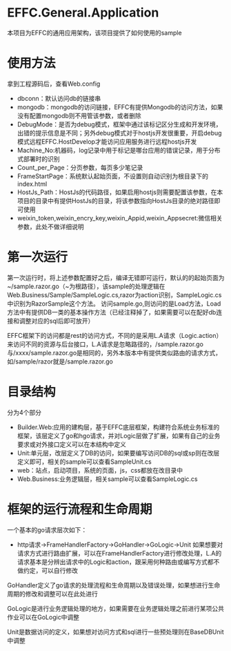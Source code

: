 # EFFC.General.Application
本项目为EFFC的通用应用架构，该项目提供了如何使用的sample

# 使用方法
拿到工程源码后，查看Web.config
* dbconn：默认访问db的链接串
* mongodb：mongodb的访问链接，EFFC有提供Mongodb的访问方法，如果没有配置mongodb则不用管该参数，或者删除
* DebugMode：是否为debug模式，框架中通过该标记区分生成和开发环境，出错的提示信息是不同；另外debug模式对于hostjs开发很重要，开启debug模式远程EFFC.HostDevelop才能访问应用服务进行远程hostjs开发
* Machine_No:机器码，log记录中用于标记是哪台应用的错误记录，用于分布式部署时的识别
* Count_per_Page：分页参数，每页多少笔记录
* FrameStartPage：系统默认起始页面，不设置则自动识别为根目录下的index.html
* HostJs_Path：HostJs的代码路径，如果启用hostjs则需要配置该参数，在本项目的目录中有提供HostJs的目录，将该参数指向HostJs目录的绝对路径即可使用
* weixin_token,weixin_encry_key,weixin_Appid,weixin_Appsecret:微信相关参数，此处不做详细说明

# 第一次运行
第一次运行时，将上述参数配置好之后，编译无错即可运行，默认的的起始页面为~/sample.razor.go（~为根路径），该sample的处理逻辑在Web.Business/Sample/SampleLogic.cs,razor为action识别，SampleLogic.cs中识别为RazorSample这个方法。
访问sample.go,则访问的是Load方法，Load方法中有提供DB一类的基本操作方法（已经注释掉了，如果需要可以在配好db连接和调整对应的sql后即可放开）

EFFC框架下的访问都是rest的访问方式，不同的是采用L.A请求（Logic.action）来访问不同的资源与后台接口，L.A请求是忽略路径的，/sample.razor.go与/xxxx/sample.razor.go是相同的，另外本版本中有提供类似路由的请求方式，如/sample/razor就是/sample.razor.go

# 目录结构
分为4个部分
* Builder.Web:应用的建构层，基于EFFC底层框架，构建符合系统业务标准的框架，该层定义了go和hgo请求，并对Logic层做了扩展，如果有自己的业务要求或对外接口定义可以在本结构中定义
* Unit:单元层，改层定义了DB的访问，如果要编写访问DB的sql或sp则在改层定义即可，相关的sample可以查看SampleUnit.cs
* web：站点，启动项目，系统的页面，js，css都放在改目录中
* Web.Business:业务逻辑层，相关sample可以查看SampleLogic.cs

# 框架的运行流程和生命周期
一个基本的go请求层次如下：
* http请求->FrameHandlerFactory->GoHandler->GoLogic->Unit
如果想要对请求方式进行路由扩展，可以在FrameHandlerFactory进行修改处理，L.A的请求基本是分辨出请求中的Logic和action，跟采用何种路由或编写方式都不做约定，可以自行修改

GoHandler定义了go请求的处理流程和生命周期以及错误处理，如果想进行生命周期的修改和调整可以在此处进行

GoLogic是进行业务逻辑处理的地方，如果需要在业务逻辑处理之前进行某项公共作业可以在GoLogic中调整

Unit是数据访问的定义，如果想对访问方式和sql进行一些预处理则在BaseDBUnit中调整


